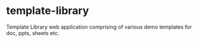 # template-library
Template Library web application comprising of various demo templates for doc, ppts, sheets etc.

